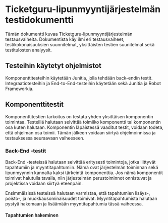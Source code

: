 # Ticketguru-lipunmyyntijärjestelmän testidokumentti
Tämän dokumentti kuvaa Ticketguru-lipunmyyntijärjestelmän testausvaiheita. 
Dokumentista käy ilmi eri testausvaiheet, testikokonaisuuksien suunnitelmat, yksittäisten testien suunitelmat sekä testitulosten analyysit.

## Testeihin käytetyt ohjelmistot
Komponenttitesteihin käytetään Junitia, jolla tehdään back-endin testit. Integraatiotesteihin ja End-to-End-testeihin käytetään sekä Junitia ja  Robot Frameworkia.

## Komponenttitestit
Komponenttitestien tarkoitus on testata yhden yksittäisen komponentin toimintaa. Testeillä halutaan selvittää toimiiko komponentti tai komponentin osa kuten halutaan. Komponentin läpäistessä vaaditut testit, voidaan todeta, että ohjelman osa toimii. Tämän jälkeen voidaan siirtyä ohjelmoinnissa ja testauksessa seuraavaan vaiheeseen.

### Back-End -testit
Back-End -testeissä halutaan selvittää eritysesti toimintoja, jotka liittyvät tapahtumiin ja myyntitapahtumiin. Nämä ovat järjestelmän toiminnan sekä lipunmyynnin kannalta kaksi tärkeintä komponenttia. Jos nämä komponentit toimivat halutulla tavalla, niin järjestelmän perustoiminnot onnistuvat ja projektissa voidaan siirtyä eteenpäin.

Ensimmäisissä testeissä halutaan varmistaa, että tapahtumien lisäys-, poisto-, ja muokkausominaisuudet toimivat. Myyntitapahtumista halutaan pystyä hakemaan ja lisäämään myyntitapahtumia tässä vaiheessa.

#### Tapahtumien hakeminen





